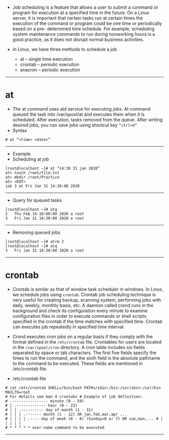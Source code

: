 - Job scheduling is a feature that allows a user to submit a command or program for execution at a specified time in the future. On a Linux server, it is important that certain tasks run at certain times the execution of the command or program could be one time or periodically based on a pre- determined time schedule. For example, scheduling system maintenance commands to run during nonworking hours is a good practice, as it does not disrupt normal business activities.
- In Linux, we have three methods to schedule a job

   - at – single time execution
   - crontab – periodic execution
   -  anacron – periodic execution
---
# at
   - The at command uses atd service for executing jobs. At command queued the task
into /var/spool/at and executes them when it is scheduled. After execution, tasks removed from the queue. After writing desired jobs, you can save jobs using shortcut key `“ctrl+d”`
- Syntax
```
# at “<time> <date>”
```
---
- Example
- Scheduling at job
```
[root@localhost ~]# at “14:30 31 jan 2020”
at> touch /root/file.txt
at> mkdir /root/Practice
at> <EOT>
job 3 at Fri Jan 31 14:30:00 2020
```
---
- Query for queued tasks
```
[root@localhost ~]# atq
2   Thu Feb 14 10:00:00 2020 a root
3   Fri Jan 31 14:30:00 2020 a root
```
---
- Removing queued jobs
```
[root@localhost ~]# atrm 2
[root@localhost ~]# atq
3   Fri Jan 31 14:30:00 2020 a root
```
---
# crontab

   - Crontab is similar as that of window task scheduler in windows. In Linux, we schedule jobs using `crontab`. Crontab job scheduling technique is very useful for creating backup, scanning system, performing jobs with daily, weekly, monthly basis, etc. A daemon called crond runs in the background and check its configuration every minute to examine configuration files in order to execute commands or shell scripts specified in the crontab if the time matches with specified time. Crontab can executes job repeatedly in specified time interval.

   - Crond executes cron jobs on a regular basis if they comply with the format defined in the `/etc/crontab` file. Crontables for users are located in the `/var/spool/cron` directory. A cron table includes six fields separated by space or tab characters. The first five fields specify the times to run the command, and the sixth field is the absolute pathname to the command to be executed. These fields are mentioned in /etc/crontab file.

- /etc/crontab file

```
# cat /etc/crontab SHELL=/bin/bash PATH=/sbin:/bin:/usr/sbin:/usr/bin MAILTO=root
# For details see man 4 crontabs # Example of job definition:
# .---------------- minute (0 - 59)
# | .------------- hour (0 - 23)
# | | .---------- day of month (1 - 31)
# | | | .------- month (1 - 12) OR jan,feb,mar,apr ...
# | | | | .---- day of week (0 - 6) (Sunday=0 or 7) OR sun,mon,... # | | | | |
# * * * * * user-name command to be executed
```
---








































































































